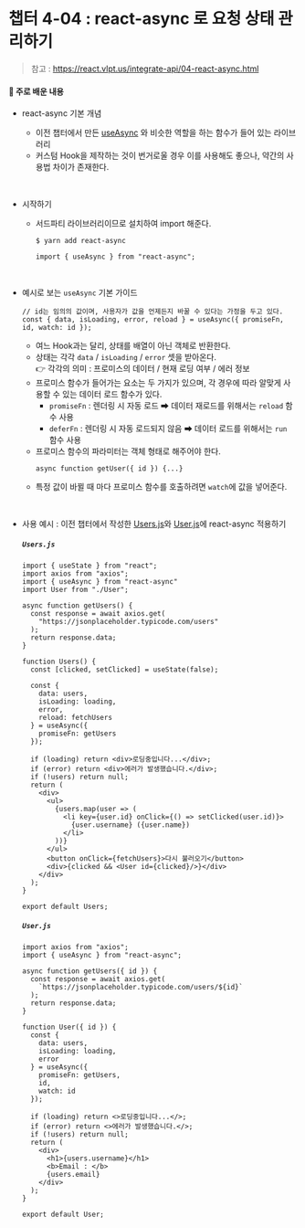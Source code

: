 # 챕터 4-04 : react-async 로 요청 상태 관리하기

> 참고 : https://react.vlpt.us/integrate-api/04-react-async.html

#### 📕 주로 배운 내용

- react-async 기본 개념

  - 이전 챕터에서 만든 <a href="https://github.com/uncyclocity/study_react/blob/main/4-03_useasync/src/useAsync.js">useAsync</a> 와 비슷한 역할을 하는 함수가 들어 있는 라이브러리
  - 커스텀 Hook을 제작하는 것이 번거로울 경우 이를 사용해도 좋으나, 약간의 사용법 차이가 존재한다.

<br>

- 시작하기

  - 서드파티 라이브러리이므로 설치하여 import 해준다.

    ```
    $ yarn add react-async
    ```

    ```
    import { useAsync } from "react-async";
    ```

<br>

- 예시로 보는 `useAsync` 기본 가이드

  ```
  // id는 임의의 값이며, 사용자가 값을 언제든지 바꿀 수 있다는 가정을 두고 있다.
  const { data, isLoading, error, reload } = useAsync({ promiseFn, id, watch: id });
  ```

  - 여느 Hook과는 달리, 상태를 배열이 아닌 객체로 반환한다.
  - 상태는 각각 `data` / `isLoading` / `error` 셋을 받아온다.<br>
    👉 각각의 의미 : 프로미스의 데이터 / 현재 로딩 여부 / 에러 정보
  - 프로미스 함수가 들어가는 요소는 두 가지가 있으며, 각 경우에 따라 알맞게 사용할 수 있는 데이터 로드 함수가 있다.
    - `promiseFn` : 렌더링 시 자동 로드 ➡ 데이터 재로드를 위해서는 `reload` 함수 사용
    - `deferFn` : 렌더링 시 자동 로드되지 않음 ➡ 데이터 로드를 위해서는 `run` 함수 사용
  - 프로미스 함수의 파라미터는 객체 형태로 해주어야 한다.
    ```
    async function getUser({ id }) {...}
    ```
  - 특정 값이 바뀔 때 마다 프로미스 함수를 호출하려면 `watch`에 값을 넣어준다.

<br>

- 사용 예시 : 이전 챕터에서 작성한 <a href="https://github.com/uncyclocity/study_react/blob/main/4-03_useasync/src/Users.js">Users.js</a>와 <a href="https://github.com/uncyclocity/study_react/blob/main/4-03_useasync/src/User.js">User.js</a>에 react-async 적용하기

  ##### `Users.js`

  ```
  import { useState } from "react";
  import axios from "axios";
  import { useAsync } from "react-async"
  import User from "./User";

  async function getUsers() {
    const response = await axios.get(
      "https://jsonplaceholder.typicode.com/users"
    );
    return response.data;
  }

  function Users() {
    const [clicked, setClicked] = useState(false);

    const {
      data: users,
      isLoading: loading,
      error,
      reload: fetchUsers
    } = useAsync({
      promiseFn: getUsers
    });

    if (loading) return <div>로딩중입니다...</div>;
    if (error) return <div>에러가 발생했습니다.</div>;
    if (!users) return null;
    return (
      <div>
        <ul>
          {users.map(user => (
            <li key={user.id} onClick={() => setClicked(user.id)}>
              {user.username} ({user.name})
            </li>
          ))}
        </ul>
        <button onClick={fetchUsers}>다시 불러오기</button>
        <div>{clicked && <User id={clicked}/>}</div>
      </div>
    );
  }

  export default Users;
  ```

  ##### `User.js`

  ```
  import axios from "axios";
  import { useAsync } from "react-async";

  async function getUsers({ id }) {
    const response = await axios.get(
      `https://jsonplaceholder.typicode.com/users/${id}`
    );
    return response.data;
  }

  function User({ id }) {
    const {
      data: users,
      isLoading: loading,
      error
    } = useAsync({
      promiseFn: getUsers,
      id,
      watch: id
    });

    if (loading) return <>로딩중입니다...</>;
    if (error) return <>에러가 발생했습니다.</>;
    if (!users) return null;
    return (
      <div>
        <h1>{users.username}</h1>
        <b>Email : </b>
        {users.email}
      </div>
    );
  }

  export default User;
  ```
